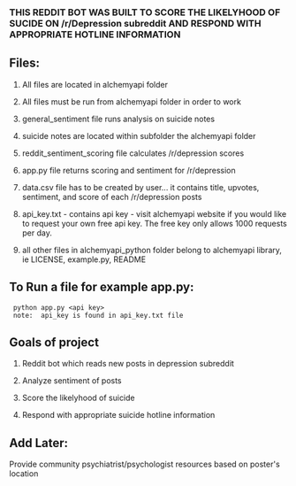 ### THIS REDDIT BOT WAS BUILT TO SCORE THE LIKELYHOOD OF SUCIDE ON /r/Depression subreddit AND RESPOND WITH APPROPRIATE HOTLINE INFORMATION

## Files:

1.  All files are located in alchemyapi folder

2.  All files must be run from alchemyapi folder in order to work

3.  general_sentiment file runs analysis on suicide notes

4.  suicide notes are located within subfolder the alchemyapi folder 

5.  reddit_sentiment_scoring file calculates /r/depression scores 

6.  app.py file returns scoring and sentiment for /r/depression

7.  data.csv file has to be created by user... it contains title, upvotes, sentiment, and score of each /r/depression posts

8.  api_key.txt - contains api key - visit alchemyapi website if you would like to request your own free api key.  The free key only allows 1000 requests per day.

9.  all other files in alchemyapi_python folder belong to alchemyapi library, ie LICENSE, example.py, README

## To Run a file for example app.py:
     python app.py <api key>
     note:  api_key is found in api_key.txt file

## Goals of project

1.  Reddit bot which reads new posts in depression subreddit 

2.  Analyze sentiment of posts

3.  Score the likelyhood of suicide

4.  Respond with appropriate suicide hotline information

## Add Later:

Provide community psychiatrist/psychologist resources based on poster's location
